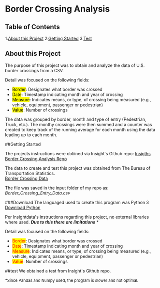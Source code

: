 # Border Crossing Analysis


## Table of Contents

1.[About this Project](#About-this-Project)
2.[Getting Started](#Getting-Started])
3.[Test](#test)

## About this Project   

The purpose of this project was to obtain and analyze the data of U.S. border crossings from a CSV.  

Detail was focused on the following fields:
* <mark>Border</mark>: Designates what border was crossed
* <mark>Date</mark>: Timestamp indicating month and year of crossing
* <mark>Measure</mark>: Indicates means, or type, of crossing being measured (e.g., vehicle, equipment, passenger or pedestrian)
* <mark>Value</mark>: Number of crossings

The data was grouped by border, month and type of entry (Pedestrian, Truck, etc.).  The monthy crossings were then summed and a counter was created to keep track of the running average for each month using the data leading up to each month.  




##Getting Started

The projects instructions were obtiined via Insight's Github repo:
<a href="https://github.com/InsightDataScience/border-crossing-analysis">Insigths Border Crossing Analysis Repo</a>

The data to create and test this project was obtained from The Bureau of Transportation Statistics.  
<a href="https://data.transportation.gov/Research-and-Statistics/Border-Crossing-Entry-Data/keg4-3bc2">Border Crossing Data</a>

The file was saved in the input folder of my repo as: <i>Border_Crossing_Entry_Data.csv</i>  


###Download
The languaged used to create this program was Python 3
<a href="https://www.python.org/downloads/release/python-374/">Download Python</a>

Per Insightdata's instructions regarding this project, no external libraries where used.
   ***Due to this there are limitations*** *


Detail was focused on the following fields:
* <mark style="color:red">Border</mark>: Designates what border was crossed
* <mark  style="color:red">Date</mark>: Timestamp indicating month and year of crossing
* <mark style="color:red">Measure</mark>: Indicates means, or type, of crossing being measured (e.g., vehicle, equipment, passenger or pedestrian)
* <mark style="color:red">Value</mark>: Number of crossings





##test 
We obtained a test from Insight's Github repo.




*<font size="2">Since Pandas and Numpy used, the program is slower and not optimal</font>.  
